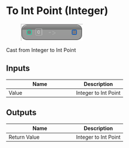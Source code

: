 # To Int Point (Integer)

<div align="left" data-full-width="false">

<figure><img src="To_Int_Point_(Integer).png" alt=""><figcaption></figcaption></figure>

</div>

Cast from Integer to Int Point

## Inputs

<table>
<thead><tr><th width="170">Name</th><th>Description</th></tr></thead>
<tbody>
<tr><td>Value</td><td>Integer to Int Point</td></tr>
</tbody>
</table>

## Outputs

<table>
<thead><tr><th width="170">Name</th><th>Description</th></tr></thead>
<tbody>
<tr><td>Return Value</td><td>Integer to Int Point</td></tr>
</tbody>
</table>